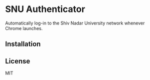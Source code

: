 # SNU Authenticator 

Automatically log-in to the Shiv Nadar University network whenever Chrome launches.

## Installation



## License

MIT 